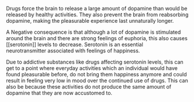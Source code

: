 Drugs force the brain to release a large amount of dopamine than would be released by healthy activities. They also prevent the brain from reabsorbing dopamine, making the pleasurable experience last unnaturally longer. 

A Negative consequence is that although a lot of dopamine is stimulated around the brain and there are strong feelings of euphoria, this also causes [[serotonin]] levels to decrease. Serotonin is an essential neurotransmitter associated with feelings of happiness.

Due to addictive substances like drugs affecting serotonin levels, this can get to a point where everyday activities which an individual would have found pleasurable before, do not bring them happiness anymore and could result in feeling very low in mood over the continued use of drugs. This can also be because these activities do not produce the same amount of dopamine that they are now accustomed to.